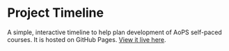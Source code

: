 # Project Timeline

A simple, interactive timeline to help plan development of AoPS self-paced courses. It is hosted on GitHub Pages. [View it live here](https://adjones-aops.github.io/project-timeline/).

  
